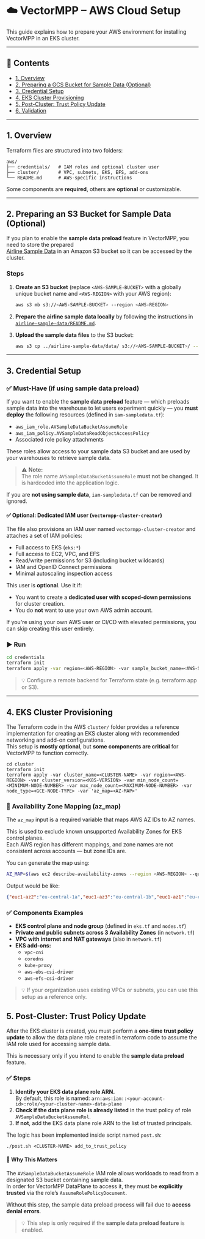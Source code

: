 # ☁️  VectorMPP – AWS Cloud Setup

This guide explains how to prepare your AWS environment for installing VectorMPP in an EKS cluster.

---

## 📌 Contents

- [1. Overview](#1-overview)
- [2. Preparing a GCS Bucket for Sample Data (Optional)](#2-preparing-a-gcs-bucket-for-sample-data-optional)
- [3. Credential Setup](#3-credential-setup)
- [4. EKS Cluster Provisioning](#4-eks-cluster-provisioning)
- [5. Post-Cluster: Trust Policy Update](#5-post-cluster-trust-policy-update)
- [6. Validation](#6-validation)

---

## 1. Overview

Terraform files are structured into two folders:

```text
aws/
├── credentials/   # IAM roles and optional cluster user
├── cluster/       # VPC, subnets, EKS, EFS, add-ons
└── README.md      # AWS-specific instructions
```

Some components are **required**, others are **optional** or customizable.

---

## 2. Preparing an S3 Bucket for Sample Data (Optional)

If you plan to enable the **sample data preload** feature in VectorMPP, you need to store the prepared  
[Airline Sample Data](../airline-sample-data/README.md) in an Amazon S3 bucket so it can be accessed by the cluster.

### Steps

1. **Create an S3 bucket** (replace `<AWS-SAMPLE-BUCKET>` with a globally unique bucket name and `<AWS-REGION>` with your AWS region):
   ```bash
   aws s3 mb s3://<AWS-SAMPLE-BUCKET> --region <AWS-REGION>
   ```

2. **Prepare the airline sample data locally** by following the instructions in  
   [`airline-sample-data/README.md`](../airline-sample-data/README.md).

3. **Upload the sample data files** to the S3 bucket:
   ```bash
   aws s3 cp ../airline-sample-data/data/ s3://<AWS-SAMPLE-BUCKET>/ --recursive
   ```

---

## 3. Credential Setup

### ✅ Must-Have (if using sample data preload)

If you want to enable the **sample data preload** feature — which preloads sample data into the warehouse to let users experiment quickly — you **must deploy** the following resources (defined in `iam-sampledata.tf`):

- `aws_iam_role.AVSampleDataBucketAssumeRole`
- `aws_iam_policy.AVSampleDataReadObjectAccessPolicy`
- Associated role policy attachments

These roles allow access to your sample data S3 bucket and are used by your warehouses to retrieve sample data.

> ⚠️  **Note:**  
> The role name `AVSampleDataBucketAssumeRole` **must not be changed**. It is hardcoded into the application logic.  

If you are **not using sample data**, `iam-sampledata.tf` can be removed and ignored.

#### ✅ Optional: Dedicated IAM user (`vectormpp-cluster-creator`)

The file also provisions an IAM user named `vectormpp-cluster-creator` and attaches a set of IAM policies:

- Full access to EKS (`eks:*`)
- Full access to EC2, VPC, and EFS
- Read/write permissions for S3 (including bucket wildcards)
- IAM and OpenID Connect permissions
- Minimal autoscaling inspection access

This user is **optional**. Use it if:

- You want to create a **dedicated user with scoped-down permissions** for cluster creation.
- You do **not** want to use your own AWS admin account.

If you're using your own AWS user or CI/CD with elevated permissions, you can skip creating this user entirely.

### ▶️ Run

```bash
cd credentials
terraform init
terraform apply -var region=<AWS-REGION> -var sample_bucket_name=<AWS-SAMPLE-BUCKET>
```

> 💡 Configure a remote backend for Terraform state (e.g. terraform app or S3).

---

## 4. EKS Cluster Provisioning

The Terraform code in the AWS `cluster/` folder provides a reference implementation for creating an EKS cluster along with recommended networking and add-on configurations.  
This setup is **mostly optional**, but **some components are critical** for VectorMPP to function correctly.

```
cd cluster
terraform init
terraform apply -var cluster_name=<CLUSTER-NAME> -var region=<AWS-REGION> -var cluster_version=<K8S-VERSION> -var min_node_count=<MINIMUM-NODE-NUMBER> -var max_node_count=<MAXIMUM-NODE-NUMBER> -var node_type=<GCE-NODE-TYPE> -var 'az_map=<AZ-MAP>'
```
### 📍 Availability Zone Mapping (az_map)

The `az_map` input is a required variable that maps AWS AZ IDs to AZ names.

This is used to exclude known unsupported Availability Zones for EKS control planes.  
Each AWS region has different mappings, and zone names are not consistent across accounts — but zone IDs are.

You can generate the map using:

```bash
AZ_MAP=$(aws ec2 describe-availability-zones --region <AWS-REGION> --query "AvailabilityZones[*].{ID:ZoneId, Name:ZoneName}" --output json | jq -c 'map({(."ID"): .Name}) | add')
```
Output would be like:
```json
{"euc1-az2":"eu-central-1a","euc1-az3":"eu-central-1b","euc1-az1":"eu-central-1c"}
```

### ✅ Components Examples

- **EKS control plane and node group** (defined in `eks.tf` and `nodes.tf`)
- **Private and public subnets across 3 Availability Zones** (in `network.tf`)
- **VPC with internet and NAT gateways** (also in `network.tf`)
- **EKS add-ons:**
  - `vpc-cni`
  - `coredns`
  - `kube-proxy`
  - `aws-ebs-csi-driver`
  - `aws-efs-csi-driver`

> 💡 If your organization uses existing VPCs or subnets, you can use this setup as a reference only.

## 5. Post-Cluster: Trust Policy Update

After the EKS cluster is created, you must perform a **one-time trust policy update** to allow the data plane role created in terraform code to assume the IAM role used for accessing sample data.

This is necessary only if you intend to enable the **sample data preload** feature.

### ✅ Steps

1. **Identify your EKS data plane role ARN.**  
    By default, this role is named: `arn:aws:iam::<your-account-id>:role/<your-cluster-name>-data-plane`
3. **Check if the data plane role is already listed** in the trust policy of role `AVSampleDataBucketAssumeRol`.
4. **If not**, add the EKS data plane role ARN to the list of trusted principals.

The logic has been implemented inside script named `post.sh`:
```
./post.sh <CLUSTER-NAME> add_to_trust_policy
```

#### 📝 Why This Matters

The `AVSampleDataBucketAssumeRole` IAM role allows workloads to read from a designated S3 bucket containing sample data.  
In order for VectorMPP DataPlane to access it, they must be **explicitly trusted** via the role’s `AssumeRolePolicyDocument`.

Without this step, the sample data preload process will fail due to **access denial errors**.

> 💡 This step is only required if the **sample data preload feature** is enabled.

